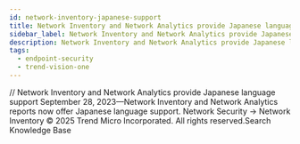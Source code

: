 ```yaml
---
id: network-inventory-japanese-support
title: Network Inventory and Network Analytics provide Japanese language support
sidebar_label: Network Inventory and Network Analytics provide Japanese language support
description: Network Inventory and Network Analytics provide Japanese language support
tags:
  - endpoint-security
  - trend-vision-one
---
```


/*<![CDATA[*/ $('#title').html($('meta[name=map-description]').attr('content')); /*]]>*/ Network Inventory and Network Analytics provide Japanese language support September 28, 2023—Network Inventory and Network Analytics reports now offer Japanese language support. Network Security → Network Inventory © 2025 Trend Micro Incorporated. All rights reserved.Search Knowledge Base